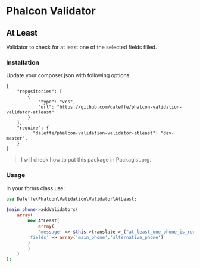 # Phalcon Validator
## At Least
Validator to check for at least one of the selected fields filled.

### Installation
Update your composer.json with following options:
```
{
	"repositories": [
		{
			"type": "vcs",
			"url": "https://github.com/daleffe/phalcon-validation-validator-atleast"
		}
	],
    "require": {
		  "daleffe/phalcon-validation-validator-atleast": "dev-master",
    }
}
```
> I will check how to put this package in Packagist.org.

### Usage
In your forms class use:
``` php
use Daleffe\Phalcon\Validation\Validator\AtLeast;

$main_phone->addValidators(
    array(
        new AtLeast(
            array(
	        'message' => $this->translate->_("at_least_one_phone_is_required"), 
		'fields' => array('main_phone','alternative_phone')
	    )
        )
    )
);
